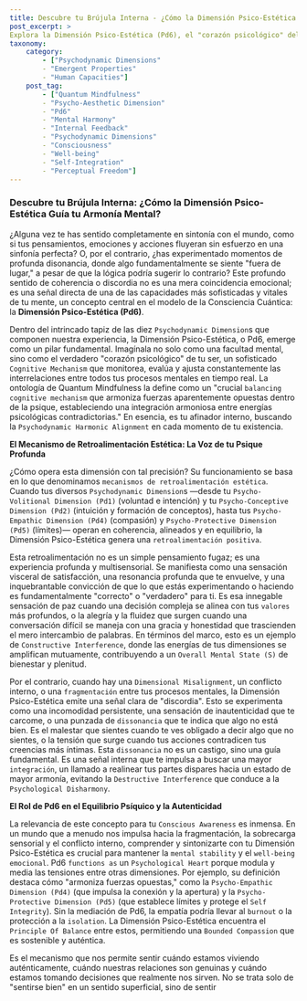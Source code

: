 ```yaml
---
title: Descubre tu Brújula Interna - ¿Cómo la Dimensión Psico-Estética Guía tu Armonía Mental?
post_excerpt: >
Explora la Dimensión Psico-Estética (Pd6), el "corazón psicológico" del marco Quantum Mindfulness. Este artículo revela cómo este sistema de retroalimentación interna innato nos guía hacia la armonía mental y la auténtica autoexpresión, funcionando como un sutil afinador para tu psique. Descubre cómo sintonizarte con esta dimensión puede transformar tu percepción y fomentar una profunda alineación interna, permitiéndote navegar la vida con mayor coherencia y bienestar.
taxonomy:
    category:
        - ["Psychodynamic Dimensions"
        - "Emergent Properties"
        - "Human Capacities"]
    post_tag:
        - ["Quantum Mindfulness"
        - "Psycho-Aesthetic Dimension"
        - "Pd6"
        - "Mental Harmony"
        - "Internal Feedback"
        - "Psychodynamic Dimensions"
        - "Consciousness"
        - "Well-being"
        - "Self-Integration"
        - "Perceptual Freedom"]
---
```

### Descubre tu Brújula Interna: ¿Cómo la Dimensión Psico-Estética Guía tu Armonía Mental?

¿Alguna vez te has sentido completamente en sintonía con el mundo, como si tus pensamientos, emociones y acciones fluyeran sin esfuerzo en una sinfonía perfecta? O, por el contrario, ¿has experimentado momentos de profunda disonancia, donde algo fundamentalmente se siente "fuera de lugar," a pesar de que la lógica podría sugerir lo contrario? Este profundo sentido de coherencia o discordia no es una mera coincidencia emocional; es una señal directa de una de las capacidades más sofisticadas y vitales de tu mente, un concepto central en el modelo de la Consciencia Cuántica: la **Dimensión Psico-Estética (Pd6)**.

Dentro del intrincado tapiz de las diez `Psychodynamic Dimension`s que componen nuestra experiencia, la Dimensión Psico-Estética, o Pd6, emerge como un pilar fundamental. Imagínala no solo como una facultad mental, sino como el verdadero "corazón psicológico" de tu ser, un sofisticado `Cognitive Mechanism` que monitorea, evalúa y ajusta constantemente las interrelaciones entre todos tus procesos mentales en tiempo real. La ontología de Quantum Mindfulness la define como un "crucial `balancing cognitive mechanism` que armoniza fuerzas aparentemente opuestas dentro de la psique, estableciendo una integración armoniosa entre energías psicológicas contradictorias." En esencia, es tu afinador interno, buscando la `Psychodynamic Harmonic Alignment` en cada momento de tu existencia.

**El Mecanismo de Retroalimentación Estética: La Voz de tu Psique Profunda**

¿Cómo opera esta dimensión con tal precisión? Su funcionamiento se basa en lo que denominamos `mecanismos de retroalimentación estética`. Cuando tus diversos `Psychodynamic Dimension`s —desde tu `Psycho-Volitional Dimension (Pd1)` (voluntad e intención) y tu `Psycho-Conceptive Dimension (Pd2)` (intuición y formación de conceptos), hasta tus `Psycho-Empathic Dimension (Pd4)` (compasión) y `Psycho-Protective Dimension (Pd5)` (límites)— operan en coherencia, alineados y en equilibrio, la Dimensión Psico-Estética genera una `retroalimentación positiva`.

Esta retroalimentación no es un simple pensamiento fugaz; es una experiencia profunda y multisensorial. Se manifiesta como una sensación visceral de satisfacción, una resonancia profunda que te envuelve, y una inquebrantable convicción de que lo que estás experimentando o haciendo es fundamentalmente "correcto" o "verdadero" para ti. Es esa innegable sensación de paz cuando una decisión compleja se alinea con tus `valores` más profundos, o la alegría y la fluidez que surgen cuando una conversación difícil se maneja con una gracia y honestidad que trascienden el mero intercambio de palabras. En términos del marco, esto es un ejemplo de `Constructive Interference`, donde las energías de tus dimensiones se amplifican mutuamente, contribuyendo a un `Overall Mental State (S)` de bienestar y plenitud.

Por el contrario, cuando hay una `Dimensional Misalignment`, un conflicto interno, o una `fragmentación` entre tus procesos mentales, la Dimensión Psico-Estética emite una señal clara de "discordia". Esto se experimenta como una incomodidad persistente, una sensación de inautenticidad que te carcome, o una punzada de `dissonancia` que te indica que algo no está bien. Es el malestar que sientes cuando te ves obligado a decir algo que no sientes, o la tensión que surge cuando tus acciones contradicen tus creencias más íntimas. Esta `dissonancia` no es un castigo, sino una guía fundamental. Es una señal interna que te impulsa a buscar una mayor `integración`, un llamado a realinear tus partes dispares hacia un estado de mayor armonía, evitando la `Destructive Interference` que conduce a la `Psychological Disharmony`.

**El Rol de Pd6 en el Equilibrio Psíquico y la Autenticidad**

La relevancia de este concepto para tu `Conscious Awareness` es inmensa. En un mundo que a menudo nos impulsa hacia la fragmentación, la sobrecarga sensorial y el conflicto interno, comprender y sintonizarte con tu Dimensión Psico-Estética es crucial para mantener la `mental stability` y el `well-being emocional`. Pd6 `functions as` un `Psychological Heart` porque modula y media las tensiones entre otras dimensiones. Por ejemplo, su definición destaca cómo "armoniza fuerzas opuestas," como la `Psycho-Empathic Dimension (Pd4)` (que impulsa la conexión y la apertura) y la `Psycho-Protective Dimension (Pd5)` (que establece límites y protege el `Self Integrity`). Sin la mediación de Pd6, la empatía podría llevar al `burnout` o la protección a la `isolation`. La Dimensión Psico-Estética encuentra el `Principle Of Balance` entre estos, permitiendo una `Bounded Compassion` que es sostenible y auténtica.

Es el mecanismo que nos permite sentir cuándo estamos viviendo auténticamente, cuándo nuestras relaciones son genuinas y cuándo estamos tomando decisiones que realmente nos sirven. No se trata solo de "sentirse bien" en un sentido superficial, sino de sentir